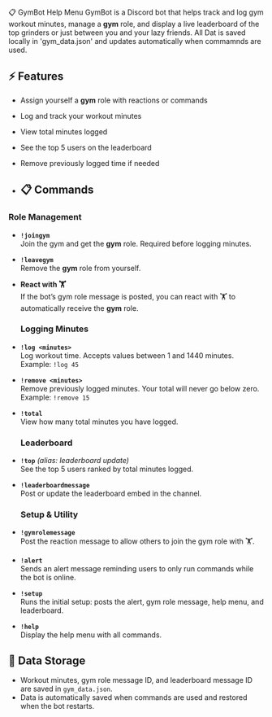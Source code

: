 📋 GymBot Help Menu
GymBot is a Discord bot that helps track and log gym workout minutes, manage a **gym** role, and display a live leaderboard of the top grinders or just between you and your lazy friends.
All Dat is saved locally in 'gym_data.json' and updates automatically when commamnds are used.

## ⚡ Features
- Assign yourself a **gym** role with reactions or commands  
- Log and track your workout minutes  
- View total minutes logged  
- See the top 5 users on the leaderboard  
- Remove previously logged time if needed

- ## 📋 Commands

### Role Management
- **`!joingym`**  
  Join the gym and get the **gym** role. Required before logging minutes.  

- **`!leavegym`**  
  Remove the **gym** role from yourself.  

- **React with 🏋️**  
  If the bot’s gym role message is posted, you can react with 🏋️ to automatically receive the **gym** role.

  ### Logging Minutes
- **`!log <minutes>`**  
  Log workout time. Accepts values between 1 and 1440 minutes.  
  Example: `!log 45`  

- **`!remove <minutes>`**  
  Remove previously logged minutes. Your total will never go below zero.  
  Example: `!remove 15`  

- **`!total`**  
  View how many total minutes you have logged.

  ### Leaderboard
- **`!top`** *(alias: leaderboard update)*  
  See the top 5 users ranked by total minutes logged.  

- **`!leaderboardmessage`**  
  Post or update the leaderboard embed in the channel.

  ### Setup & Utility
- **`!gymrolemessage`**  
  Post the reaction message to allow others to join the gym role with 🏋️.  

- **`!alert`**  
  Sends an alert message reminding users to only run commands while the bot is online.  

- **`!setup`**  
  Runs the initial setup: posts the alert, gym role message, help menu, and leaderboard.  

- **`!help`**  
  Display the help menu with all commands.  

## 💾 Data Storage
- Workout minutes, gym role message ID, and leaderboard message ID are saved in `gym_data.json`.  
- Data is automatically saved when commands are used and restored when the bot restarts.  

